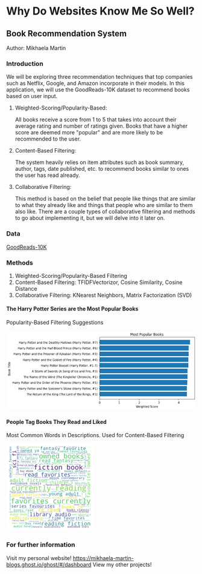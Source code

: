 # Why Do Websites Know Me So Well?

## Book Recommendation System
Author: Mikhaela Martin


### Introduction
We will be exploring three recommendation techniques that top companies such as Netflix, Google, and Amazon incorporate in their models. In this application, we will use the GoodReads-10K dataset to recommend books based on user input.

1. Weighted-Scoring/Popularity-Based:

    All books receive a score from 1 to 5 that takes into account their average rating and number of ratings given. Books that have a higher score are deemed more "popular" and are more likely to be recommended to the user.

2. Content-Based Filtering:

    The system heavily relies on item attributes such as book summary, author, tags, date published, etc. to recommend books similar to ones the user has read already. 

3. Collaborative Filtering:

    This method is based on the belief that people like things that are similar to what they already like and things that people who are similar to them also like. There are a couple types of collaborative filtering and methods to go about implementing it, but we will delve into it later on.

### Data
[GoodReads-10K](https://www.kaggle.com/zygmunt/goodbooks-10k)

### Methods

1. Weighted-Scoring/Popularity-Based Filtering
2. Content-Based Filtering: TFIDFVectorizor, Cosine Similarity, Cosine Distance
3. Collaborative Filtering: KNearest Neighbors, Matrix Factorization (SVD)

#### The Harry Potter Series are the Most Popular Books

Popularity-Based Filtering Suggestions

![](notebooks/popularity_based_hist.png "Title")

#### People Tag Books They Read and Liked

Most Common Words in Descriptions. Used for Content-Based Filtering

![](notebooks/content_based_wordcloud.png "Title")

### For further information
Visit my personal website! 
https://mikhaela-martin-blogs.ghost.io/ghost/#/dashboard
View my other projects!


